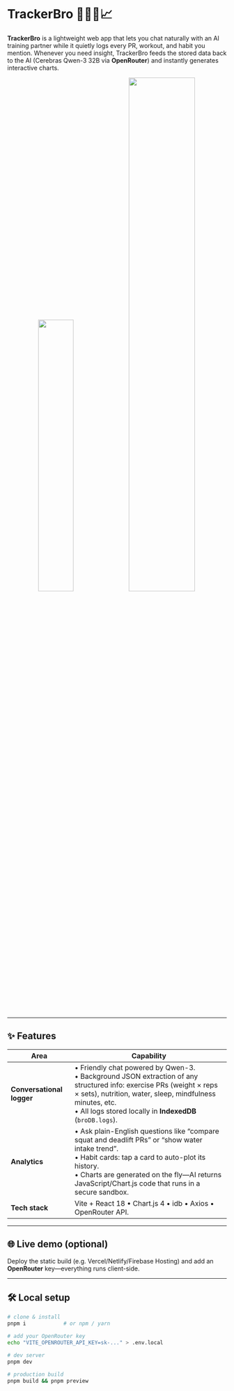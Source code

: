 # TrackerBro 🏋️‍♂️🤖📈

**TrackerBro** is a lightweight web app that lets you chat naturally with an AI training partner while it quietly logs every PR, workout, and habit you mention.
Whenever you need insight, TrackerBro feeds the stored data back to the AI (Cerebras Qwen-3 32B via **OpenRouter**) and instantly generates interactive charts.

<p align="center">
  <img src="docs/demo-chat.gif" width="40%">
  <img src="docs/demo-analytics.gif" width="55%">
</p>

---

## ✨ Features

| Area            | Capability |
|-----------------|------------|
| **Conversational logger** | • Friendly chat powered by Qwen-3.<br>• Background JSON extraction of any structured info: exercise PRs (weight × reps × sets), nutrition, water, sleep, mindfulness minutes, etc.<br>• All logs stored locally in **IndexedDB** (`broDB.logs`). |
| **Analytics**   | • Ask plain-English questions like “compare squat and deadlift PRs” or “show water intake trend”.<br>• Habit cards: tap a card to auto-plot its history.<br>• Charts are generated on the fly—AI returns JavaScript/Chart.js code that runs in a secure sandbox. |
| **Tech stack**  | Vite + React 18 • Chart.js 4 • idb • Axios • OpenRouter API. |

---

## 🌐 Live demo (optional)

Deploy the static build (e.g. Vercel/Netlify/Firebase Hosting) and add an **OpenRouter** key—everything runs client-side.

---

## 🛠 Local setup

```bash
# clone & install
pnpm i            # or npm / yarn

# add your OpenRouter key
echo "VITE_OPENROUTER_API_KEY=sk-..." > .env.local

# dev server
pnpm dev

# production build
pnpm build && pnpm preview
